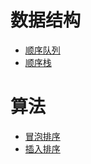 # 数据结构
* [顺序队列](./src/array_queue.go)
* [顺序栈](./src/array_stack.go)

# 算法
* [冒泡排序](./src/bubble_sort.go)
* [插入排序](./src/insert_sort.go)
